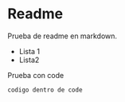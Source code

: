 <h1>Readme</h1>
<p>Prueba de readme en markdown.</p>
<ul>
	<li>Lista 1</li>
	<li>Lista2</li>
</ul>

<p>Prueba con code</p>
<code>codigo dentro de code</code>